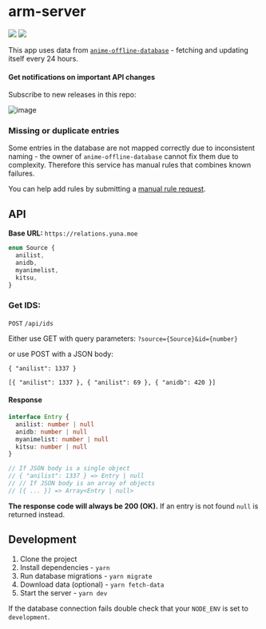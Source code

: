# arm-server

[![](https://img.shields.io/github/workflow/status/BeeeQueue/arm-server/CI)](https://github.com/BeeeQueue/arm-server/actions?query=branch%3Amaster+workflow%3ACI)
[![](https://img.shields.io/uptimerobot/ratio/m781899942-e512424b17b53ca46ae043b6.svg?label=30-day%20uptime)](https://app.pingr.io/status/wMuqVw6w)

This app uses data from [`anime-offline-database`](https://github.com/manami-project/anime-offline-database/) - fetching
and updating itself every 24 hours.

#### Get notifications on important API changes

Subscribe to new releases in this repo:

![image](https://user-images.githubusercontent.com/472500/121041611-c116fc00-c767-11eb-9aaa-64a894a1598a.png)

### Missing or duplicate entries

Some entries in the database are not mapped correctly due to inconsistent naming - the owner of `anime-offline-database`
cannot fix them due to complexity. Therefore this service has manual rules that combines known failures.

You can help add rules by submitting
a [manual rule request](https://github.com/BeeeQueue/arm-server/issues/new?template=manual-rule-request.md).

## API

**Base URL:** `https://relations.yuna.moe`

```ts
enum Source {
  anilist,
  anidb,
  myanimelist,
  kitsu,
}
```

### Get IDS:

`POST` `/api/ids`

Either use GET with query parameters:
`?source={Source}&id={number}`

or use POST with a JSON body:

`{ "anilist": 1337 }`

`[{ "anilist": 1337 }, { "anilist": 69 }, { "anidb": 420 }]`

#### Response

```ts
interface Entry {
  anilist: number | null
  anidb: number | null
  myanimelist: number | null
  kitsu: number | null
}

// If JSON body is a single object
// { "anilist": 1337 } => Entry | null
// // If JSON body is an array of objects
// [{ ... }] => Array<Entry | null>
```

**The response code will always be 200 (OK).**
If an entry is not found `null` is returned instead.

## Development

1. Clone the project
1. Install dependencies - `yarn`
1. Run database migrations - `yarn migrate`
1. Download data (optional) - `yarn fetch-data`
1. Start the server - `yarn dev`

If the database connection fails double check that your `NODE_ENV` is set to `development`.
